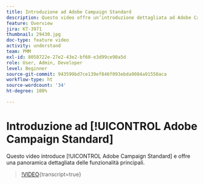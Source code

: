 ```yaml
---
title: Introduzione ad Adobe Campaign Standard
description: Questo video offre un’introduzione dettagliata ad Adobe Campaign Standard.
feature: Overview
jira: KT-3971
thumbnail: 29430.jpg
doc-type: feature video
activity: understand
team: PMM
exl-id: 8058722e-27e2-43e2-bf60-e3d99ce90a5d
role: User, Admin, Developer
level: Beginner
source-git-commit: 943599bd7ce139ef846f093ebda9084a91550aca
workflow-type: ht
source-wordcount: '34'
ht-degree: 100%

---
```


# Introduzione ad [!UICONTROL Adobe Campaign Standard]

Questo video introduce [!UICONTROL Adobe Campaign Standard] e offre una panoramica dettagliata delle funzionalità principali.

>[!VIDEO](https://video.tv.adobe.com/v/29430?learn=on){transcript=true}
